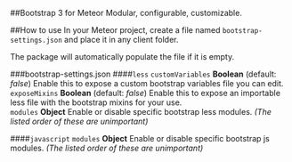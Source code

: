 ##Bootstrap 3 for Meteor
Modular, configurable, customizable.

##How to use
In your Meteor project, create a file named `bootstrap-settings.json` and place it in any client folder.

The package will automatically populate the file if it is empty.

###bootstrap-settings.json
####`less`
`customVariables` **Boolean** (default: *false*)  Enable this to expose a custom bootstrap variables file you can edit.  
`exposeMixins` **Boolean** (default: *false*)  Enable this to expose an importable less file with the bootstrap mixins for your use.  
`modules` **Object**  Enable or disable specific bootstrap less modules. *(The listed order of these are unimportant)*

####`javascript`
`modules` **Object**  Enable or disable specific bootstrap js modules. *(The listed order of these are unimportant)*
